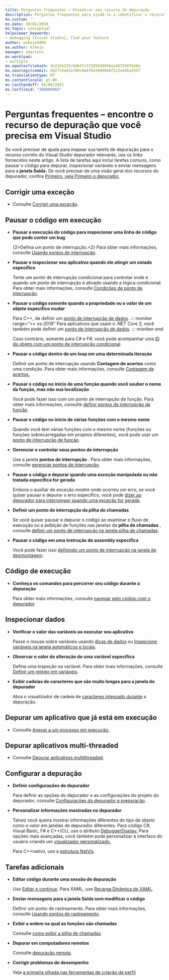 ```yaml
---
title: Perguntas frequentes – Encontrar seu recurso de depuração
description: Perguntas frequentes para ajudá-lo a identificar o recurso do depurador que ajudará você a depurar seu aplicativo
ms.custom: ''
ms.date: 10/01/2019
ms.topic: conceptual
helpviewer_keywords:
- debugging [Visual Studio], find your feature
author: mikejo5000
ms.author: mikejo
manager: jmartens
ms.workload:
- multiple
ms.openlocfilehash: 3c215b232c64b97c57285618056ee4675587b48e
ms.sourcegitcommit: dd2fc6e03a789c044f8438096b8f112e4dba5557
ms.translationtype: MT
ms.contentlocale: pt-BR
ms.lasthandoff: 05/06/2021
ms.locfileid: "108800465"
---
```

# <a name="faq---find-the-debugging-feature-you-need-in-visual-studio"></a>Perguntas frequentes – encontre o recurso de depuração que você precisa em Visual Studio

Se você precisar de ajuda para mapear sua tarefa de depuração para o recurso correto do Visual Studio depurador relevante, use os links fornecidos neste artigo. A lista de tarefas aqui inclui tarefas comuns, como pausar o código para depurar, inspecionar variáveis e enviar mensagens para a **janela Saída.** Se você precisar de uma visão geral dos recursos do depurador, confira [Primeiro, veja Primeiro o depurador.](debugger-feature-tour.md)

## <a name="fix-an-exception"></a>Corrigir uma exceção

- Consulte [Corrigir uma exceção](write-better-code-with-visual-studio.md#fix-an-exception).

## <a name="pause-running-code"></a>Pausar o código em execução

- **Pausar a execução do código para inspecionar uma linha de código que pode conter um bug**

  {2&gt;Defina um ponto de interrupção.&lt;2} Para obter mais informações, consulte [Usando pontos de interrupção](using-breakpoints.md).

- **Pausar e inspecionar seu aplicativo quando ele atingir um estado específico**

  Tente um ponto de interrupção condicional para controlar onde e quando um ponto de interrupção é ativado usando a lógica condicional. Para obter mais informações, consulte [Condições de ponto de interrupção](using-breakpoints.md#breakpoint-conditions).

- **Pausar o código somente quando a propriedade ou o valor de um objeto específico mudar**

  Para C++, de definir um [ponto de interrupção de dados](using-breakpoints.md#BKMK_set_a_data_breakpoint_native_cplusplus). 
  ::: moniker range=">= vs-2019"
  Para aplicativos que usam o .NET Core 3, você também pode definir um [ponto de interrupção de dados](using-breakpoints.md#BKMK_set_a_data_breakpoint_managed).
  ::: moniker-end

  Caso contrário, somente para C# e F#, você pode acompanhar uma [ID de objeto com um ponto de interrupção condicional](using-breakpoints.md#using-object-ids-in-breakpoint-conditions-c-and-f).

- **Pausar o código dentro de um loop em uma determinada iteração**

  Definir um ponto de interrupção usando **Contagem de acertos** como uma condição. Para obter mais informações, consulte [Contagem de acertos.](using-breakpoints.md#set-a-hit-count-condition)

- **Pausar o código no início de uma função quando você souber o nome da função, mas não sua localização**

  Você pode fazer isso com um ponto de interrupção de função. Para obter mais informações, consulte [definir pontos de interrupção da função](using-breakpoints.md#BKMK_Set_a_breakpoint_in_a_source_file).

- **Pausar o código no início de várias funções com o mesmo nome**

  Quando você tem várias funções com o mesmo nome (funções ou funções sobrecarregadas em projetos diferentes), você pode usar um [ponto de interrupção de função](using-breakpoints.md#BKMK_Set_a_breakpoint_in_a_source_file).

- **Gerenciar e controlar seus pontos de interrupção**

  Use a janela **pontos de interrupção** . Para obter mais informações, consulte [gerenciar pontos de interrupção](using-breakpoints.md#BKMK_Specify_advanced_properties_of_a_breakpoint_).

- **Pausar o código e depurar quando uma exceção manipulada ou não tratada específica for gerada**

  Embora o auxiliar de exceção mostre onde ocorreu um erro, se você quiser pausar e depurar o erro específico, você pode [dizer ao depurador para interromper quando uma exceção for gerada](managing-exceptions-with-the-debugger.md#tell-the-debugger-to-break-when-an-exception-is-thrown).

- **Definir um ponto de interrupção da pilha de chamadas**

  Se você quiser pausar e depurar o código ao examinar o fluxo de execução ou a exibição de funções nas janelas da **pilha de chamadas** , consulte [definir um ponto de interrupção na janela pilha de chamadas](using-breakpoints.md#BKMK_Set_a_breakpoint_from_debugger_windows).

- **Pausar o código em uma instrução de assembly específica**

  Você pode fazer isso [definindo um ponto de interrupção na janela de desmontagem](using-breakpoints.md#BKMK_Set_a_breakpoint_from_debugger_windows).

## <a name="execute-code"></a>Código de execução

- **Conheça os comandos para percorrer seu código durante a depuração**

  Para obter mais informações, consulte [navegar pelo código com o depurador](navigating-through-code-with-the-debugger.md).

## <a name="inspect-data"></a>Inspecionar dados

- **Verificar o valor das variáveis ao executar seu aplicativo**

  Passe o mouse sobre variáveis usando [dicas de dados](view-data-values-in-data-tips-in-the-code-editor.md) ou [Inspecione variáveis na janela automáticos e locais](autos-and-locals-windows.md).

- **Observar o valor de alteração de uma variável específica**

  Defina uma inspeção na variável. Para obter mais informações, consulte [Definir um relógio em variáveis](watch-and-quickwatch-windows.md).

- **Exibir cadeias de caracteres que são muito longas para a janela do depurador**

  Abra o visualizador de cadeia de [caracteres integrado durante](view-strings-visualizer.md) a depuração.

## <a name="debug-an-app-that-is-already-running"></a>Depurar um aplicativo que já está em execução

- Consulte [Anexar a um processo em execução.](attach-to-running-processes-with-the-visual-studio-debugger.md)

## <a name="debug-multithreaded-applications"></a>Depurar aplicativos multi-threaded

- Consulte [Depurar aplicativos multithreaded](debug-multithreaded-applications-in-visual-studio.md).

## <a name="configure-debugging"></a>Configurar a depuração

- **Definir configurações do depurador**

  Para definir as opções do depurador e as configurações do projeto do depurador, consulte [Configurações do depurador e preparação](debugger-settings-and-preparation.md).

- **Personalizar informações mostradas no depurador**

  Talvez você queira mostrar informações diferentes do tipo de objeto como o valor em janelas de depurador diferentes. Para código C#, Visual Basic, F# e C++/CLI, use o atributo [DebuggerDisplay.](using-the-debuggerdisplay-attribute.md) Para opções mais avançadas, você também pode personalizar a interface do usuário criando um [visualizador personalizado.](create-custom-visualizers-of-data.md)

  Para C++nativo, use a [estrutura NatVis](create-custom-views-of-native-objects.md).

## <a name="additional-tasks"></a>Tarefas adicionais

- **Editar código durante uma sessão de depuração**

  Use [Editar e continue](edit-and-continue.md). Para XAML, use [Recarga Dinâmica de XAML](../xaml-tools/xaml-hot-reload.md).

- **Enviar mensagens para a janela Saída sem modificar o código**

  Definir um ponto de rastreamento. Para obter mais informações, consulte [Usando pontos de rastreamento](using-tracepoints.md).

- **Exibir a ordem na qual as funções são chamadas**

  Consulte [como exibir a pilha de chamadas](how-to-use-the-call-stack-window.md).

- **Depurar em computadores remotos**

  Consulte [depuração remota](remote-debugging.md).

- **Corrigir problemas de desempenho**

  Veja [a primeira olhada nas ferramentas de criação de perfil](../profiling/profiling-feature-tour.md)
